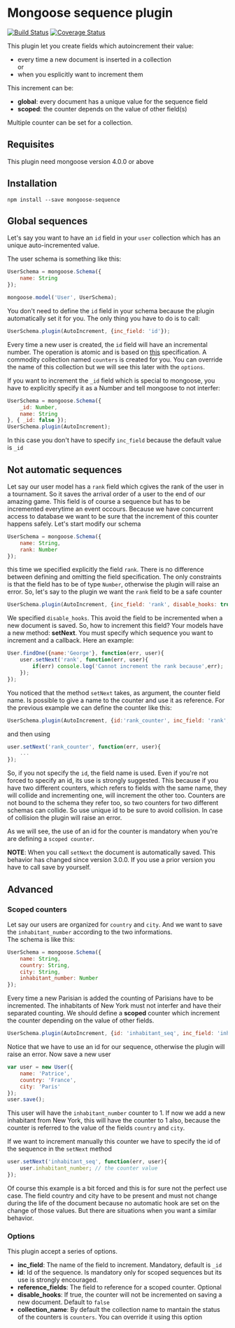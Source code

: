 # Mongoose sequence plugin

[![Build Status](https://travis-ci.org/ramiel/mongoose-sequence.svg?branch=master)](https://travis-ci.org/ramiel/mongoose-sequence)
[![Coverage Status](https://coveralls.io/repos/github/ramiel/mongoose-sequence/badge.svg?branch=master)](https://coveralls.io/github/ramiel/mongoose-sequence?branch=master)

This plugin let you create fields which autoincrement their value:  
- every time a new document is inserted in a collection  
or
- when you esplicitly want to increment them

This increment can be:  
- __global__: every document has a unique value for the sequence field
- __scoped__: the counter depends on the value of other field(s)

Multiple counter can be set for a collection.

## Requisites

This plugin need mongoose version 4.0.0 or above

## Installation

`npm install --save mongoose-sequence`

## Global sequences

Let's say you want to have an `id` field in your `user` collection which has an unique auto-incremented value.

The user schema is something like this:

```js
UserSchema = mongoose.Schema({
    name: String
});

mongoose.model('User', UserSchema);
```

You don't need to define the `id` field in your schema because the plugin automatically set it for you. The only thing you have to do is to call:

```js
UserSchema.plugin(AutoIncrement, {inc_field: 'id'});
```

Every time a new user is created, the `id` field will have an incremental number. The operation is atomic and is based on [this](http://docs.mongodb.org/manual/tutorial/create-an-auto-incrementing-field/) specification.
A commodity collection named `counters` is created for you. You can override the name of this collection but we will see this later with the `options`.

If you want to increment the `_id` field which is special to mongoose, you have to explicitly specify it as a Number and tell mongoose to not interfer:

```js
UserSchema = mongoose.Schema({
    _id: Number,
    name: String
}, { _id: false });
UserSchema.plugin(AutoIncrement);
```

In this case you don't have to specify `inc_field` because the default value is `_id`

## Not automatic sequences 

Let say our user model has a `rank` field which cgives the rank of the user in a tournament. So it saves the arrival order of a user to the end of our amazing game. This field is of course a sequence but has to be incremented everytime an event occours. Because we have concurrent access to database we want to be sure that the increment of this counter happens safely.
Let's start modify our schema

```js
UserSchema = mongoose.Schema({
    name: String,
    rank: Number
});
```

this time we specified explicitly the field `rank`. There is no difference between defining and omitting the field specification. The only constraints is that the field has to be of type `Number`, otherwise the plugin will raise an error.
So, let's say to the plugin we want the `rank` field to be a safe counter

```js
UserSchema.plugin(AutoIncrement, {inc_field: 'rank', disable_hooks: true});
```

We specified `disable_hooks`. This avoid the field to be incremented when a new document is saved. So, how to increment this field? Your models have a new method: **setNext**. You must specify which sequence you want to increment and a callback. Here an example:

```js
User.findOne({name:'George'}, function(err, user){
    user.setNext('rank', function(err, user){
        if(err) console.log('Cannot increment the rank because',err);
    });
});
```

You noticed that the method `setNext` takes, as argument, the counter field name. Is possible to give a name to the counter and use it as reference. For the previous example we can define the counter like this:

```js
UserSchema.plugin(AutoIncrement, {id:'rank_counter', inc_field: 'rank', disable_hooks: true});
```

and then using

```js
user.setNext('rank_counter', function(err, user){
    ...
});
```

So, if you not specify the `id`, the field name is used. Even if you're not forced to specify an id, its use is strongly suggested. This because if you have two different counters, which refers to fields with the same name, they will collide and incrementing one, will increment the other too. Counters are not bound to the schema they refer too, so two counters for two different schemas can collide.
So use unique id to be sure to avoid collision. In case of collision the plugin will raise an error.

As we will see, the use of an id for the counter is mandatory when you're are defining a `scoped counter`.

**NOTE**: When you call `setNext` the document is automatically saved. This behavior has changed since version 3.0.0. If you use a prior version you have to call save by yourself.

## Advanced

### Scoped counters

Let say our users are organized for `country` and `city`. And we want to save the `inhabitant_number` according to the two informations.  
The schema is like this:

```js
UserSchema = mongoose.Schema({
    name: String,
    country: String,
    city: String,
    inhabitant_number: Number
});
```

Every time a new Parisian is added the counting of Parisians have to be incremented. The inhabitants of New York must not interfer and have their separated counting. We should define a __scoped__ counter which increment the counter depending on the value of other fields.

```js
UserSchema.plugin(AutoIncrement, {id: 'inhabitant_seq', inc_field: 'inhabitant_number', reference_fields: ['country','city'] });
```

Notice that we have to use an id for our sequence, otherwise the plugin will raise an error.
Now save a new user
```js
var user = new User({
    name: 'Patrice',
    country: 'France',
    city: 'Paris'
});
user.save();
```

This user will have the `inhabitant_number` counter to 1.
If now we add a new inhabitant from New York, this will have the counter to 1 also, because the counter is referred to the value of the fields `country` and `city`.

If we want to increment manually this counter we have to specify the id of the sequence in the `setNext` method

```js
user.setNext('inhabitant_seq', function(err, user){
    user.inhabitant_number; // the counter value
});
```

Of course this example is a bit forced and this is for sure not the perfect use case. The field country and city have to be present and must not change during the life of the document because no automatic hook are set on the change of those values. But there are situations when you want a similar behavior.

### Options

This plugin accept a series of options.

- **inc_field**: The name of the field to increment. Mandatory, default is `_id`
- **id**: Id of the sequence. Is mandatory only for scoped sequences but its use is strongly encouraged.
- **reference_fields**: The field to reference for a scoped counter. Optional
- **disable_hooks**: If true, the counter will not be incremented on saving a new document. Default to `false`
- **collection_name**: By default the collection name to mantain the status of the counters is `counters`. You can override it using this option
